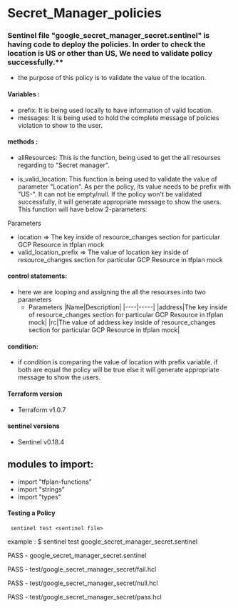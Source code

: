 # Secret_Manager_policies


### Sentinel file "google_secret_manager_secret.sentinel" is having code to deploy the policies. In order to check the location is US or other than US, We need to validate  policy successfully.**

* the purpose of this policy is to validate the value of the location.

#### Variables :

* prefix: It is being used locally to have information of valid location.
* messages: It is being used to hold the complete message of policies violation to show to the user.

#### methods :

* allResources: This is the function, being used to get the all resourses regarding to "Secret manager".


* is_valid_location: This function is being used to validate the value of parameter "Location". As per the policy, its value needs to be prefix with "US-". It can not be empty/null. If the policy won't be validated successfully, it will generate appropriate message to show the users. This function will have below 2-parameters:

Parameters
* location => The key inside of resource_changes section for particular GCP Resource in tfplan mock
* valid_location_prefix => The value of location key inside of resource_changes section for particular GCP Resource in tfplan mock

#### control statements: 
* here we are looping and assigning the all the resourses into two parameters 
    * Parameters
      |Name|Description|
      |----|-----|
      |address|The key inside of resource_changes section for particular GCP Resource in tfplan mock|
      |rc|The value of address key inside of resource_changes section for particular GCP Resource in tfplan mock|

#### condition:
* if condition is comparing the value of location with prefix variable. if both are equal the policy will be true else it will generate appropriate message to show the users.


#### Terraform version
* Terraform v1.0.7

#### sentinel versions
* Sentinel v0.18.4



modules to import:
------------------
* import "tfplan-functions"
* import "strings"
* import "types"


#### Testing a Policy
     sentinel test <sentinel file>

example :
$  sentinel test google_secret_manager_secret.sentinel

  PASS - google_secret_manager_secret.sentinel

  PASS - test/google_secret_manager_secret/fail.hcl

  PASS - test/google_secret_manager_secret/null.hcl
  
  PASS - test/google_secret_manager_secret/pass.hcl







